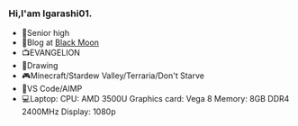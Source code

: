 ### Hi,I'am Igarashi01.

- 🏫Senior high
- 📜Blog at [Black Moon](https://me.ruakio.com)
- 📺EVANGELION
- 🎨Drawing
- 🎮Minecraft/Stardew Valley/Terraria/Don't Starve
- 🔨VS Code/AIMP
- 💻Laptop:
CPU: AMD 3500U
Graphics card: Vega 8
Memory: 8GB DDR4 2400MHz
Display: 1080p
